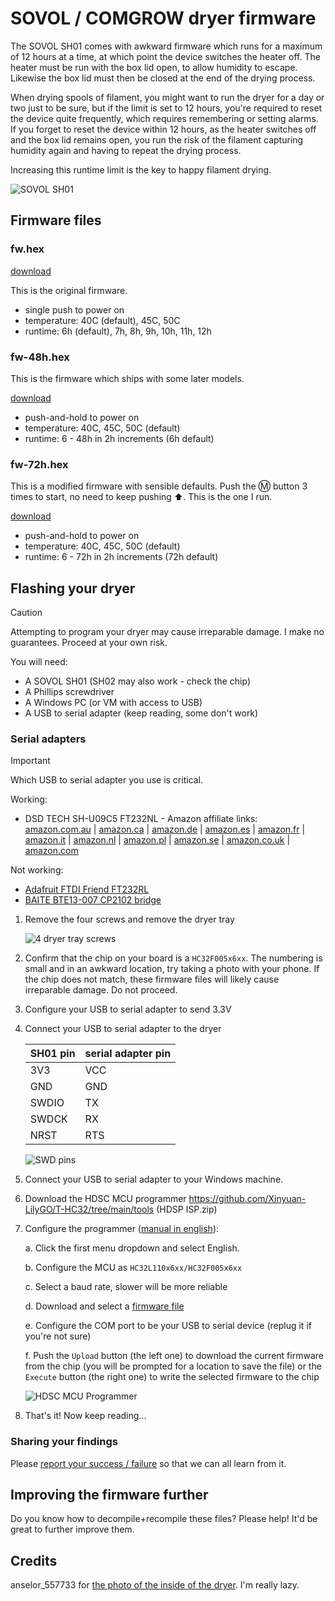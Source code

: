 # SOVOL / COMGROW dryer firmware

The SOVOL SH01 comes with awkward firmware which runs for a maximum of 12 hours at a time, at which point the device switches the heater off. The heater must be run with the box lid open, to allow humidity to escape. Likewise the box lid must then be closed at the end of the drying process.

When drying spools of filament, you might want to run the dryer for a day or two just to be sure, but if the limit is set to 12 hours, you're required to reset the device quite frequently, which requires remembering or setting alarms. If you forget to reset the device within 12 hours, as the heater switches off and the box lid remains open, you run the risk of the filament capturing humidity
again and having to repeat the drying process.

Increasing this runtime limit is the key to happy filament drying.

![SOVOL SH01](./sovol-sh01.jpg)

## Firmware files

### fw.hex

[download](./fw.hex)

This is the original firmware.

* single push to power on
* temperature: 40C (default), 45C, 50C
* runtime: 6h (default), 7h, 8h, 9h, 10h, 11h, 12h

### fw-48h.hex

This is the firmware which ships with some later models.

[download](./fw-48h.hex)

* push-and-hold to power on
* temperature: 40C, 45C, 50C (default)
* runtime: 6 - 48h in 2h increments (6h default)

### fw-72h.hex

This is a modified firmware with sensible defaults. Push the Ⓜ️ button 3 times to start, no need to keep pushing ⬆️. This is the one I run.

[download](./fw-72h.hex)

* push-and-hold to power on
* temperature: 40C, 45C, 50C (default)
* runtime: 6 - 72h in 2h increments (72h default)

## Flashing your dryer

> [!CAUTION]
> Attempting to program your dryer may cause irreparable damage. I make no guarantees. Proceed at your own risk.

You will need:

* A SOVOL SH01 (SH02 may also work - check the chip)
* A Phillips screwdriver
* A Windows PC (or VM with access to USB)
* A USB to serial adapter (keep reading, some don't work)

### Serial adapters

> [!IMPORTANT]
> Which USB to serial adapter you use is critical.
>
> Working:
> * DSD TECH SH-U09C5 FT232NL - Amazon affiliate links:
> [amazon.com.au](https://amzn.to/3Puw7qN) |
> [amazon.ca](https://amzn.to/4fSzna0) |
> [amazon.de](https://amzn.to/4j7NfQK) |
> [amazon.es](https://amzn.to/40oVKj4) |
> [amazon.fr](https://amzn.to/3Wa2U8g) |
> [amazon.it](https://amzn.to/4gPVak8) |
> [amazon.nl](https://amzn.to/3BZ6hYX) |
> [amazon.pl](https://amzn.to/40qX1WJ) |
> [amazon.se](https://amzn.to/3PrbuMe) |
> [amazon.co.uk](https://amzn.to/40sdKsO) |
> [amazon.com](https://amzn.to/40t351c)
>
> Not working:
> * [Adafruit FTDI Friend FT232RL](https://www.adafruit.com/product/284)
> * [BAITE BTE13-007 CP2102 bridge](https://www.taydaelectronics.com/datasheets/files/A-1991.pdf)


1. Remove the four screws and remove the dryer tray

	![4 dryer tray screws](./tray-screws.webp)

2. Confirm that the chip on your board is a `HC32F005x6xx`. The numbering is small and in an awkward location, try taking a photo with your phone. If the chip does not match, these firmware files will likely cause irreparable damage. Do not proceed.

3. Configure your USB to serial adapter to send 3.3V

4. Connect your USB to serial adapter to the dryer

	| SH01 pin | serial adapter pin |
	|----------|--------------------|
	| 3V3      | VCC                |
	| GND      | GND                |
	| SWDIO    | TX                 |
	| SWDCK    | RX                 |
	| NRST     | RTS                |

	![SWD pins](./swd-pins.jpg)

5. Connect your USB to serial adapter to your Windows machine.

6. Download the HDSC MCU programmer https://github.com/Xinyuan-LilyGO/T-HC32/tree/main/tools (HDSP ISP.zip)

7. Configure the programmer ([manual in english](./hdsc-mcu-programmer-manual-en.pdf)):

	a. Click the first menu dropdown and select English.

	b. Configure the MCU as `HC32L110x6xx/HC32F005x6xx`

	c. Select a baud rate, slower will be more reliable

	d. Download and select a [firmware file](#firmware%20files)

	e. Configure the COM port to be your USB to serial device (replug it if you're not sure)

	f. Push the `Upload` button (the left one) to download the current firmware from the chip (you will be prompted for a location to save the file) or the `Execute` button (the right one) to write the selected firmware to the chip

	![HDSC MCU Programmer](./hdsc-mcu-programmer.png)

8. That's it! Now keep reading...

### Sharing your findings

Please [report your success / failure](https://github.com/rcambrj/sovol-dryer-firmware/discussions/new?category=reports-of-success-failure&title=It+worked+/+didn't+work&body=*+Dryer+brand+%26%20model:%20eg.%20SOVOL%20SH01%0A*%20Chip%20identifier:%20eg%20HC32F005x6xx%0A*%20USB%20to%20serial%20adapter:%20eg.%20DSD%20TECH%20SH-U09C5) so that we can all learn from it.

## Improving the firmware further

Do you know how to decompile+recompile these files? Please help! It'd be great to further improve them.

## Credits

anselor_557733 for [the photo of the inside of the dryer](https://www.printables.com/model/734639-custom-insert-for-sovol-sh01-comgrow-filament-drye). I'm really lazy.